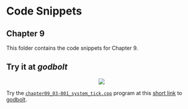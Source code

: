 # Code Snippets
## Chapter 9

This folder contains the code snippets for Chapter 9.

## Try it at _godbolt_

<p align="center">
    <a href="https://godbolt.org/z/5d9frjMvo" alt="godbolt">
        <img src="https://img.shields.io/badge/try%20it%20on-godbolt-green" /></a>
</p>

Try the [`chapter09_03-001_system_tick.cpp`](./chapter09_03-001_system_tick.cpp)
program at this
[short link](https://godbolt.org/z/5d9frjMvo) to [godbolt](https://godbolt.org/).
